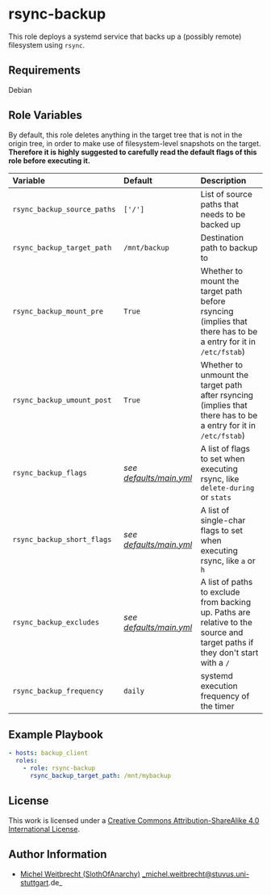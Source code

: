 # rsync-backup

This role deploys a systemd service that backs up a (possibly remote) filesystem using `rsync`.

## Requirements

Debian

## Role Variables

By default, this role deletes anything in the target tree that is not in the origin tree, in order to make use of filesystem-level snapshots on the target.
**Therefore it is highly suggested to carefully read the default flags of this role before executing it.**

| Variable                    | Default                                      | Description                                                                                                                  |
|:----------------------------|:---------------------------------------------|:-----------------------------------------------------------------------------------------------------------------------------|
| `rsync_backup_source_paths` | `['/']`                                      | List of source paths that needs to be backed up                                                                              |
| `rsync_backup_target_path`  | `/mnt/backup`                                | Destination path to backup to                                                                                                |
| `rsync_backup_mount_pre`    | `True`                                       | Whether to mount the target path before rsyncing (implies that there has to be a entry for it in `/etc/fstab`)               |
| `rsync_backup_umount_post`  | `True`                                       | Whether to unmount the target path after rsyncing (implies that there has to be a entry for it in `/etc/fstab`)              |
| `rsync_backup_flags`        | _see [defaults/main.yml](defaults/main.yml)_ | A list of flags to set when executing rsync, like `delete-during` or `stats`                                                 |
| `rsync_backup_short_flags`  | _see [defaults/main.yml](defaults/main.yml)_ | A list of single-char flags to set when executing rsync, like `a` or `h`                                                     |
| `rsync_backup_excludes`     | _see [defaults/main.yml](defaults/main.yml)_ | A list of paths to exclude from backing up. Paths are relative to the source and target paths if they don't start with a `/` |f
| `rsync_backup_frequency`    | `daily`                                      | systemd execution frequency of the timer                                                                                     |

## Example Playbook

```yml
- hosts: backup_client
  roles:
    - role: rsync-backup
      rsync_backup_target_path: /mnt/mybackup
```

## License

This work is licensed under a [Creative Commons Attribution-ShareAlike 4.0 International License](https://creativecommons.org/licenses/by-sa/4.0/).

## Author Information

- [Michel Weitbrecht (SlothOfAnarchy)](https://github.com/SlothOfAnarchy) _michel.weitbrecht@stuvus.uni-stuttgart.de_
